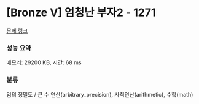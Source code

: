 # [Bronze V] 엄청난 부자2 - 1271 

[문제 링크](https://www.acmicpc.net/problem/1271) 

### 성능 요약

메모리: 29200 KB, 시간: 68 ms

### 분류

임의 정밀도 / 큰 수 연산(arbitrary_precision), 사칙연산(arithmetic), 수학(math)

